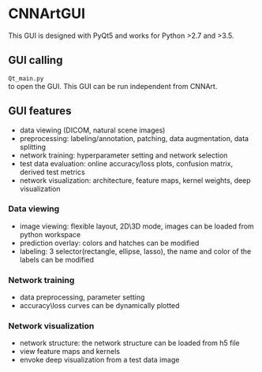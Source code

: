 # CNNArtGUI

This GUI is designed with PyQt5 and works for Python >2.7 and >3.5.

## GUI calling
`Qt_main.py`<br/>
to open the GUI. This GUI can be run independent from CNNArt.

## GUI features
- data viewing (DICOM, natural scene images)
- preprocessing: labeling/annotation, patching, data augmentation, data splitting
- network training: hyperparameter setting and network selection
- test data evaluation: online accuracy/loss plots, confusion matrix, derived test metrics
- network visualization: architecture, feature maps, kernel weights, deep visualization

### Data viewing
- image viewing: flexible layout, 2D\3D mode, images can be loaded from python workspace
- prediction overlay: colors and hatches can be modified
- labeling: 3 selector(rectangle, ellipse, lasso), the name and color of the labels can be modified

### Network training
- data preprocessing, parameter setting
- accuracy\loss curves can be dynamically plotted

### Network visualization 
- network structure: the network structure can be loaded from h5 file
- view feature maps and kernels
- envoke deep visualization from a test data image
